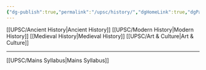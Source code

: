 ```yaml
---
{"dg-publish":true,"permalink":"/upsc/history/","dgHomeLink":true,"dgPassFrontmatter":false}
---
```



[[UPSC/Ancient History|Ancient History]]
[[UPSC/Modern History|Modern History]]
[[Medieval History|Medieval History]]
[[UPSC/Art & Culture|Art & Culture]]


---
 [[UPSC/Mains Syllabus|Mains Syllabus]]
